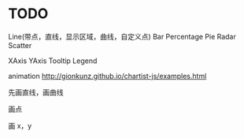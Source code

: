 # TODO

<artboard :data="[{pv: 1}, {pv: 2}]">
  <line :data="[1,20,2]"></line>
  <pie></pie>
  <x-axis prop="xx"></x-axis>
</artboard>

Line(带点，直线，显示区域，曲线，自定义点)
Bar
Percentage
Pie
Radar
Scatter

XAxis
YAxis
Tooltip
Legend

animation
http://gionkunz.github.io/chartist-js/examples.html

先画直线，画曲线

画点

画 x，y
